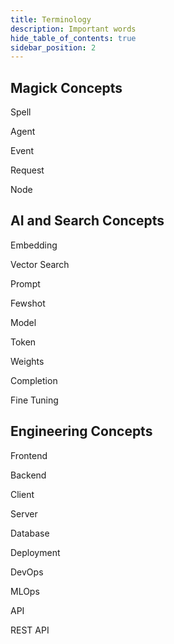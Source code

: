 ```yaml
---
title: Terminology
description: Important words
hide_table_of_contents: true
sidebar_position: 2
---
```


## Magick Concepts

Spell

Agent

Event

Request

Node

## AI and Search Concepts
Embedding

Vector Search

Prompt

Fewshot

Model

Token

Weights

Completion

Fine Tuning

## Engineering Concepts
Frontend

Backend

Client

Server

Database

Deployment

DevOps

MLOps

API

REST API

